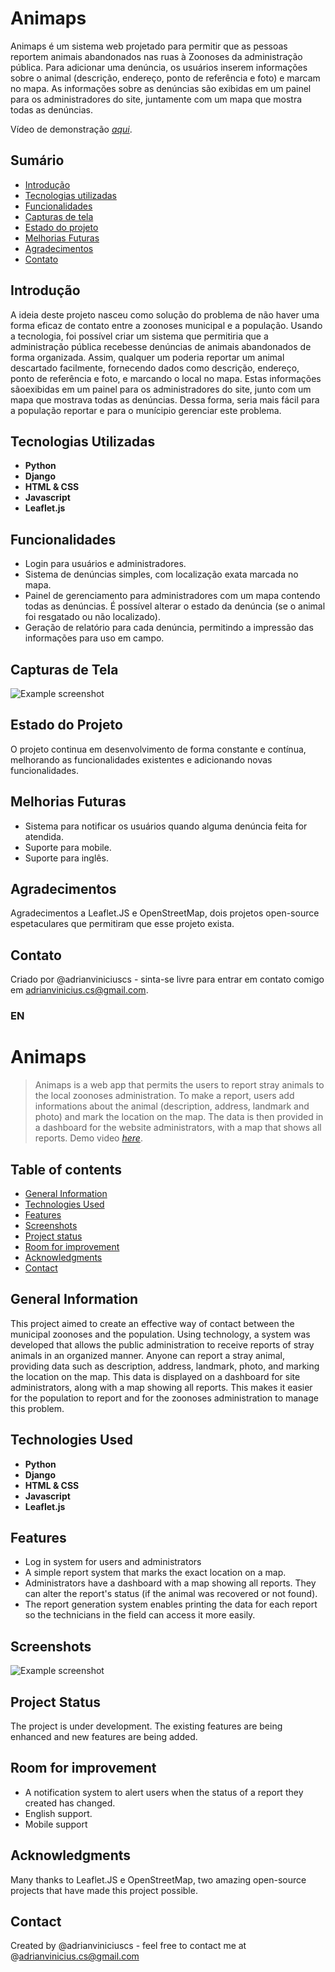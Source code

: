 # Animaps
Animaps é um sistema web projetado para permitir que as pessoas reportem animais abandonados nas ruas à Zoonoses da administração pública. Para adicionar uma denúncia, os usuários inserem informações sobre o animal (descrição, endereço, ponto de referência e foto) e marcam no mapa. As informações sobre as denúncias são exibidas em um painel para os administradores do site, juntamente com um mapa que mostra todas as denúncias.

Vídeo de demonstração [_aqui_](https://www.example.com). <!-- If you have the project hosted somewhere, include the link here. -->

## Sumário
* [Introdução](#introdução)
* [Tecnologias utilizadas](#tecnologias-utilizadas)
* [Funcionalidades](#funcionalidades)
* [Capturas de tela](#capturas-de-tela)
* [Estado do projeto](#estado-do-projeto)
* [Melhorias Futuras](#melhorias-futuras)
* [Agradecimentos](#agradecimentos)
* [Contato](#contato)

## Introdução
A ideia deste projeto nasceu como solução do problema de não haver uma forma eficaz de contato entre a zoonoses municipal e a população. Usando a tecnologia, foi possível criar um sistema que permitiria que a administração pública recebesse denúncias de animais abandonados de forma organizada. Assim, qualquer um poderia reportar um animal descartado facilmente, fornecendo dados como descrição, endereço, ponto de referência e foto, e marcando o local no mapa. Estas informações sãoexibidas em um painel para os administradores do site, junto com um mapa que mostrava todas as denúncias. Dessa forma, seria mais fácil para a população reportar e para o munícipio gerenciar este problema. 

## Tecnologias Utilizadas
- **Python**
- **Django**
- **HTML & CSS**
- **Javascript**
- **Leaflet.js**

## Funcionalidades
- Login para usuários e administradores.
- Sistema de denúncias simples, com localização exata marcada no mapa.
- Painel de gerenciamento para administradores com um mapa contendo todas as denúncias. É possível alterar o estado da denúncia (se o animal foi resgatado ou não localizado).
- Geração de relatório para cada denúncia, permitindo a impressão das informações para uso em campo.

## Capturas de Tela
![Example screenshot](./img/screenshot.png)

## Estado do Projeto
O projeto continua em desenvolvimento de forma constante e contínua, melhorando as funcionalidades existentes e adicionando novas funcionalidades.

## Melhorias Futuras
- Sistema para notificar os usuários quando alguma denúncia feita for atendida. 
- Suporte para mobile. 
- Suporte para inglês.

## Agradecimentos
Agradecimentos a Leaflet.JS e OpenStreetMap, dois projetos open-source espetaculares que permitiram que esse projeto exista.

## Contato
Criado por @adrianviniciuscs - sinta-se livre para entrar em contato comigo em adrianvinicius.cs@gmail.com.





### EN
# Animaps
> Animaps is a web app that permits the users to report stray animals to the local zoonoses administration. To make a report, users add informations about the animal (description, address, landmark and photo) and mark the location on the map. The data is then provided in a dashboard for the website administrators, with a map that shows all reports.
> Demo video [_here_](https://www.example.com). <!-- If you have the project hosted somewhere, include the link here. -->

## Table of contents
* [General Information](#general-information)
* [Technologies Used](#technologies-used)
* [Features](#features)
* [Screenshots](#screenshots)
* [Project status](#project-status)
* [Room for improvement](#room-for-improvement)
* [Acknowledgments](#acknowledgments)
* [Contact](#Contact)

## General Information
This project aimed to create an effective way of contact between the municipal zoonoses and the population. Using technology, a system was developed that allows the public administration to receive reports of stray animals in an organized manner. Anyone can report a stray animal, providing data such as description, address, landmark, photo, and marking the location on the map. This data is displayed on a dashboard for site administrators, along with a map showing all reports. This makes it easier for the population to report and for the zoonoses administration to manage this problem.

## Technologies Used
- **Python**
- **Django**
- **HTML & CSS**
- **Javascript**
- **Leaflet.js**

## Features
- Log in system for users and administrators
- A simple report system that marks the exact location on a map.
- Administrators have a dashboard with a map showing all reports. They can alter the report's status (if the animal was recovered or not found).
- The report generation system enables printing the data for each report so the technicians in the field can access it more easily.

## Screenshots
![Example screenshot](./img/screenshot.png)

## Project Status
The project is under development. The existing features are being enhanced and new features are being added. 

## Room for improvement
- A notification system to alert users when the status of a report they created has changed.
- English support.
- Mobile support

## Acknowledgments
Many thanks to Leaflet.JS e OpenStreetMap, two amazing open-source projects that have made this project possible.

## Contact
Created by @adrianviniciuscs - feel free to contact me at @adrianvinicius.cs@gmail.com

